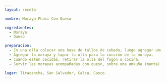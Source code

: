 ```yaml
---
layout: receta

nombre: Moraya Phasi Con Queso

ingredientes:
  - Moraya
  - Queso

preparacion:
  - En una olla colocar una base de tallos de cebada; luego agregar una porción de agua hasta cubrir los tallos.
  - Agregar la moraya y tapar la olla para la cocción de la moraya.
  - Cuando estén cocidas, retirar la olla del fogón o cocina.
  - Servir las morayas acompañadas con queso, sobre una unkuña (manta).

lugar: Tiracancha, San Salvador, Calca, Cusco. 
---
```

